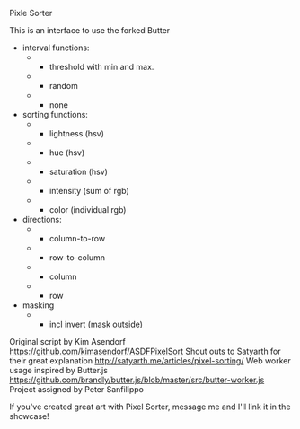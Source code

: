 Pixle Sorter

This is an interface to use the forked Butter
- interval functions:
	- - threshold with min and max. 
	- - random
	- - none
- sorting functions:
	- - lightness (hsv)
	- - hue (hsv)
	- - saturation (hsv)
	- - intensity (sum of rgb)
	- - color (individual rgb)
- directions:
	- - column-to-row
	- - row-to-column
	- - column
	- - row
- masking
	- - incl invert (mask outside)

Original script by Kim Asendorf https://github.com/kimasendorf/ASDFPixelSort
Shout outs to Satyarth for their great explanation http://satyarth.me/articles/pixel-sorting/
Web worker usage inspired by Butter.js https://github.com/brandly/butter.js/blob/master/src/butter-worker.js
Project assigned by Peter Sanfilippo

If you've created great art with Pixel Sorter, message me and I'll link it in the showcase!

